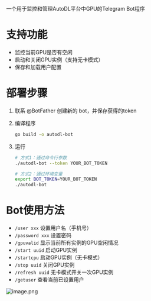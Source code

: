 一个用于监控和管理AutoDL平台中GPU的Telegram Bot程序

# 支持功能

- 监控当前GPU是否有空闲
- 启动和关闭GPU实例（支持无卡模式）
- 保存和加载用户配置

# 部署步骤
1. 联系 @BotFather 创建新的 bot，并保存获得的token

2. 编译程序
   
      ```bash
      go build -o autodl-bot
      ```

3. 运行

    ```bash
    # 方式1：通过命令行参数
    ./autodl-bot --token YOUR_BOT_TOKEN
    
    # 方式2：通过环境变量
    export BOT_TOKEN=YOUR_BOT_TOKEN
    ./autodl-bot
    ```

# Bot使用方法    

- `/user xxx` 设置用户名（手机号）
- `/password xxx` 设置密码
- `/gpuvalid` 显示当前所有实例的GPU空闲情况
- `/start uuid` 启动GPU实例
- `/startcpu` 启动GPU实例（无卡模式）
- `/stop uuid` 关闭GPU实例
- `/refresh uuid` 无卡模式开关一次GPU实例
- `/getuser` 查看当前已设置用户

![image.png](https://s2.loli.net/2024/11/25/fJBrhIRO6zF5kZn.png)

